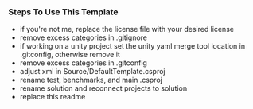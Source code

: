 ### Steps To Use This Template

- if you're not me, replace the license file with your desired license
- remove excess categories in .gitignore
- if working on a unity project set the unity yaml merge tool location in .gitconfig, otherwise remove it
- remove excess categories in .gitconfig
- adjust xml in Source/DefaultTemplate.csproj
- rename test, benchmarks, and main .csproj
- rename solution and reconnect projects to solution
- replace this readme